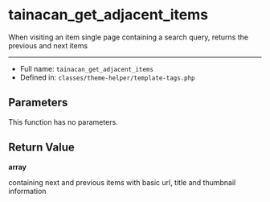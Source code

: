 # tainacan_get_adjacent_items


When visiting an item single page containing a search query, returns the previous and next items

***

* Full name: `tainacan_get_adjacent_items`
* Defined in: `classes/theme-helper/template-tags.php`

## Parameters

This function has no parameters.

## Return Value

**array**

containing next and previous items with basic url, title and thumbnail information
